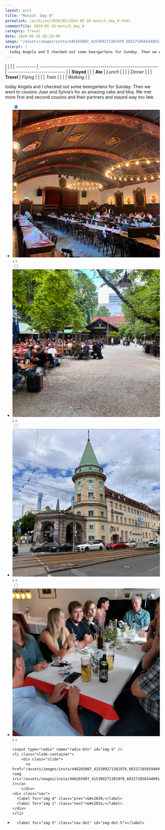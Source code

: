 ```yaml
---
layout: post
title: "Munich  Day 8"
permalink: /archives/2024/05/2024-05-26-munich_day_8.html
commentfile: 2024-05-26-munich_day_8
category: travel
date: 2024-05-26 05:29:00
image: "/assets/images/insta/446265007_415309271381978_6032718565440913970_n_18265255696172524.jpg"
excerpt: |
  today Angela and I checked out some beergartens for Sunday. Then we went to cousins Juan and Sylvia’s for an amazing cake and bbq. We met more first and second cousins and their partners and stayed way too late.
---
```


|            |                                                              |
| ---------- | ------------------------------------------------------------ | ----------------------------- |
| **Stayed** |  |
| **Ate**    | _Lunch_                                                      |          |
|            | _Dinner_                                                     |          |
| **Travel** | _Flying_                                                     |          |
|            | _Train_                                                      |          |
|            | _Walking_                                                    |          |


today Angela and I checked out some beergartens for Sunday. Then we went to cousins Juan and Sylvia’s for an amazing cake and bbq. We met more first and second cousins and their partners and stayed way too late.


<ul class="slides">
    <input type="radio" name="radio-btn" id="img-1" checked="checked" />
    <li class="slide-container">
        <div class="slide">
          <a href="/assets/images/insta/446249135_829672279008567_7073162100652945608_n_18019802642206448.jpg"><img src="/assets/images/insta/446249135_829672279008567_7073162100652945608_n_18019802642206448.jpg" /></a>
        </div>
    <div class="nav">
      <label for="img-5" class="prev">&#x2039;</label>
      <label for="img-2" class="next">&#x203a;</label>
    </div>
    </li>
        <input type="radio" name="radio-btn" id="img-2"  />
    <li class="slide-container">
        <div class="slide">
          <a href="/assets/images/insta/446272673_1473130046926833_6076021111499607109_n_18049378348676754.jpg"><img src="/assets/images/insta/446272673_1473130046926833_6076021111499607109_n_18049378348676754.jpg" /></a>
        </div>
    <div class="nav">
      <label for="img-1" class="prev">&#x2039;</label>
      <label for="img-3" class="next">&#x203a;</label>
    </div>
    </li>
        <input type="radio" name="radio-btn" id="img-3"  />
    <li class="slide-container">
        <div class="slide">
          <a href="/assets/images/insta/446254018_828496042559529_7165567620040532582_n_17922253880809438.jpg"><img src="/assets/images/insta/446254018_828496042559529_7165567620040532582_n_17922253880809438.jpg" /></a>
        </div>
    <div class="nav">
      <label for="img-2" class="prev">&#x2039;</label>
      <label for="img-4" class="next">&#x203a;</label>
    </div>
    </li>
        <input type="radio" name="radio-btn" id="img-4"  />
    <li class="slide-container">
        <div class="slide">
          <a href="/assets/images/insta/446200232_1477186923200392_5629995560063562887_n_18006855935592669.jpg"><img src="/assets/images/insta/446200232_1477186923200392_5629995560063562887_n_18006855935592669.jpg" /></a>
        </div>
    <div class="nav">
      <label for="img-3" class="prev">&#x2039;</label>
      <label for="img-5" class="next">&#x203a;</label>
    </div>
    </li>
    
    <input type="radio" name="radio-btn" id="img-5" />
    <li class="slide-container">
        <div class="slide">
          <a href="/assets/images/insta/446265007_415309271381978_6032718565440913970_n_18265255696172524.jpg"><img src="/assets/images/insta/446265007_415309271381978_6032718565440913970_n_18265255696172524.jpg" /></a>
        </div>
    <div class="nav">
      <label for="img-4" class="prev">&#x2039;</label>
      <label for="img-1" class="next">&#x203a;</label>
    </div>
    </li>
			
<li class="nav-dots">
      <label for="img-1" class="nav-dot" id="img-dot-1"></label>
      <label for="img-2" class="nav-dot" id="img-dot-2"></label>
      <label for="img-3" class="nav-dot" id="img-dot-3"></label>
      <label for="img-4" class="nav-dot" id="img-dot-4"></label>

      <label for="img-5" class="nav-dot" id="img-dot-5"></label>

</li>
</ul>        
             

		